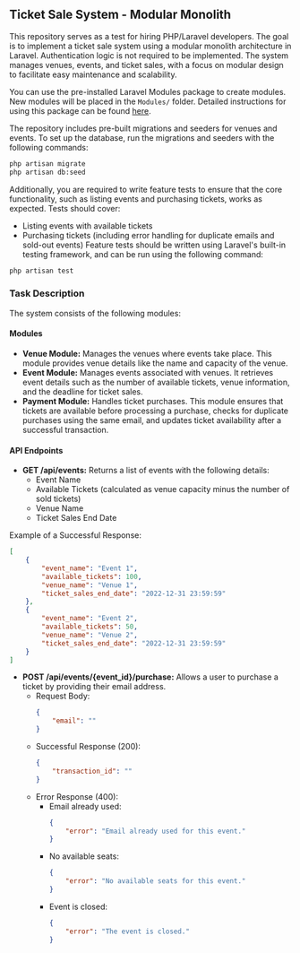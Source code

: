 ## Ticket Sale System - Modular Monolith

This repository serves as a test for hiring PHP/Laravel developers. The goal is to implement a ticket sale system using a modular monolith architecture in Laravel. Authentication logic is not required to be implemented. The system manages venues, events, and ticket sales, with a focus on modular design to facilitate easy maintenance and scalability.

You can use the pre-installed Laravel Modules package to create modules. New modules will be placed in the `Modules/` folder. Detailed instructions for using this package can be found [here](https://laravelmodules.com/docs/v10/creating-a-module).

The repository includes pre-built migrations and seeders for venues and events. To set up the database, run the migrations and seeders with the following commands:
```bash
php artisan migrate
php artisan db:seed
```
Additionally, you are required to write feature tests to ensure that the core functionality, such as listing events and purchasing tickets, works as expected. Tests should cover:

- Listing events with available tickets
- Purchasing tickets (including error handling for duplicate emails and sold-out events)
Feature tests should be written using Laravel's built-in testing framework, and can be run using the following command:
```bash
php artisan test
```

### Task Description

The system consists of the following modules:

#### Modules
- **Venue Module:** Manages the venues where events take place. This module provides venue details like the name and capacity of the venue.
- **Event Module:** Manages events associated with venues. It retrieves event details such as the number of available tickets, venue information, and the deadline for ticket sales.
- **Payment Module:** Handles ticket purchases. This module ensures that tickets are available before processing a purchase, checks for duplicate purchases using the same email, and updates ticket availability after a successful transaction.

#### API Endpoints
- **GET /api/events:** Returns a list of events with the following details:
  - Event Name
  - Available Tickets (calculated as venue capacity minus the number of sold tickets)
  - Venue Name
  - Ticket Sales End Date
    
Example of a Successful Response:
```json
[
    {
        "event_name": "Event 1",
        "available_tickets": 100,
        "venue_name": "Venue 1",
        "ticket_sales_end_date": "2022-12-31 23:59:59"
    },
    {
        "event_name": "Event 2",
        "available_tickets": 50,
        "venue_name": "Venue 2",
        "ticket_sales_end_date": "2022-12-31 23:59:59"
    }
]
```
- **POST /api/events/{event_id}/purchase:** Allows a user to purchase a ticket by providing their email address.
    - Request Body:
        ```json
        {
            "email": ""
        }
        ```
    - Successful Response (200):
      ```json
      {
          "transaction_id": ""
      }
      ```
    - Error Response (400):
      - Email already used:
        ```json
        {
            "error": "Email already used for this event."
        }
        ```
      - No available seats:
        ```json
        {
            "error": "No available seats for this event."
        }
        ```
      - Event is closed:
          ```json
          {
              "error": "The event is closed."
          }
          ```
